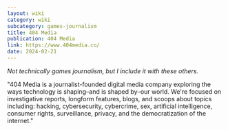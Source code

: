 ```yaml
---
layout: wiki
category: wiki
subcategory: games-journalism
title: 404 Media
publication: 404 Media
link: https://www.404media.co/
date: 2024-02-21
---
```


*Not technically games journalism, but I include it with these others.*

"404 Media is a journalist-founded digital media company exploring the ways technology is shaping–and is shaped by–our world. We're focused on investigative reports, longform features, blogs, and scoops about topics including: hacking, cybersecurity, cybercrime, sex, artificial intelligence, consumer rights, surveillance, privacy, and the democratization of the internet."
